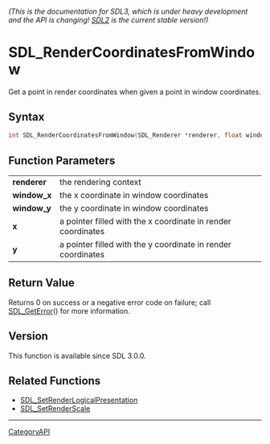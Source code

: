 ###### (This is the documentation for SDL3, which is under heavy development and the API is changing! [SDL2](https://wiki.libsdl.org/SDL2/) is the current stable version!)
# SDL_RenderCoordinatesFromWindow

Get a point in render coordinates when given a point in window coordinates.

## Syntax

```c
int SDL_RenderCoordinatesFromWindow(SDL_Renderer *renderer, float window_x, float window_y, float *x, float *y);

```

## Function Parameters

|                  |                                                              |
| ---------------- | ------------------------------------------------------------ |
| **renderer**     | the rendering context                                        |
| **window_x**     | the x coordinate in window coordinates                       |
| **window_y**     | the y coordinate in window coordinates                       |
| **x**            | a pointer filled with the x coordinate in render coordinates |
| **y**            | a pointer filled with the y coordinate in render coordinates |

## Return Value

Returns 0 on success or a negative error code on failure; call
[SDL_GetError](SDL_GetError)() for more information.

## Version

This function is available since SDL 3.0.0.

## Related Functions

* [SDL_SetRenderLogicalPresentation](SDL_SetRenderLogicalPresentation)
* [SDL_SetRenderScale](SDL_SetRenderScale)

----
[CategoryAPI](CategoryAPI)

